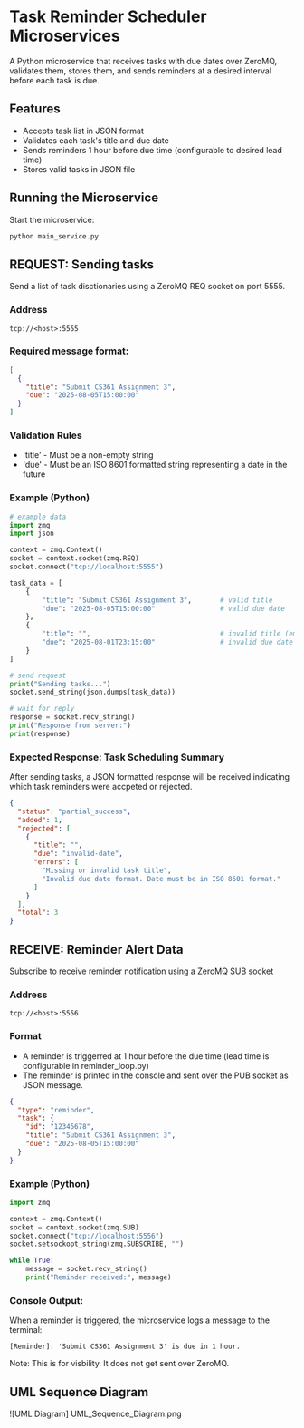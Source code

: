 # Task Reminder Scheduler Microservices

A Python microservice that receives tasks with due dates over ZeroMQ,
validates them, stores them, and sends reminders at a desired interval before each task is due.

## Features
- Accepts task list in JSON format
- Validates each task's title and due date
- Sends reminders 1 hour before due time (configurable to desired lead time)
- Stores valid tasks in JSON file

## Running the Microservice
Start the microservice:
```bash
python main_service.py
```

## REQUEST: Sending tasks
Send a list of task disctionaries using a ZeroMQ REQ socket on port 5555.

### Address
`tcp://<host>:5555`

### Required message format:
```json
[
  {
    "title": "Submit CS361 Assignment 3",
    "due": "2025-08-05T15:00:00"
  }
]
```
### Validation Rules
- 'title' - Must be a non-empty string
- 'due' - Must be an ISO 8601 formatted string representing a date in the future

### Example (Python)
```python
# example data
import zmq
import json

context = zmq.Context()
socket = context.socket(zmq.REQ)
socket.connect("tcp://localhost:5555")

task_data = [
    {
        "title": "Submit CS361 Assignment 3",       # valid title
        "due": "2025-08-05T15:00:00"                # valid due date
    },
    {
        "title": "",                                # invalid title (empty)
        "due": "2025-08-01T23:15:00"                # invalid due date (past)
    }
]

# send request
print("Sending tasks...")
socket.send_string(json.dumps(task_data))

# wait for reply
response = socket.recv_string()
print("Response from server:")
print(response)
```

### Expected Response: Task Scheduling Summary
After sending tasks, a JSON formatted response will be received indicating which task reminders were accpeted or rejected.
```json
{
  "status": "partial_success",
  "added": 1,
  "rejected": [
    {
      "title": "",
      "due": "invalid-date",
      "errors": [
        "Missing or invalid task title",
        "Invalid due date format. Date must be in ISO 8601 format."
      ]
    }
  ],
  "total": 3
}
```

## RECEIVE: Reminder Alert Data
Subscribe to receive reminder notification using a ZeroMQ SUB socket

### Address
`tcp://<host>:5556`

### Format
- A reminder is triggerred at 1 hour before the due time (lead time is configurable in reminder_loop.py)
- The reminder is printed in the console and sent over the PUB socket as JSON message.
```json
{
  "type": "reminder",
  "task": {
    "id": "12345678",
    "title": "Submit CS361 Assignment 3",
    "due": "2025-08-05T15:00:00"
  }
}
```

### Example (Python)
```python
import zmq

context = zmq.Context()
socket = context.socket(zmq.SUB)
socket.connect("tcp://localhost:5556")
socket.setsockopt_string(zmq.SUBSCRIBE, "") 

while True:
    message = socket.recv_string()
    print("Reminder received:", message)
```
### Console Output:
When a reminder is triggered, the microservice logs a message to the terminal:
```
[Reminder]: 'Submit CS361 Assignment 3' is due in 1 hour.
```
Note: This is for visbility. It does not get sent over ZeroMQ.

## UML Sequence Diagram
![UML Diagram] UML_Sequence_Diagram.png